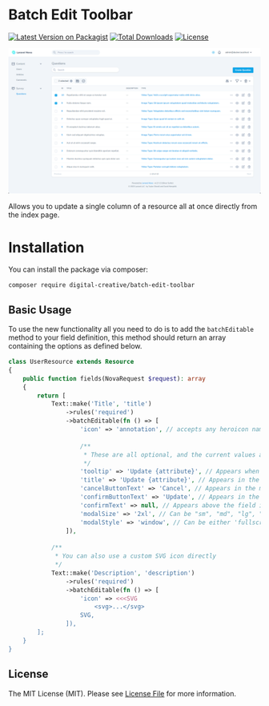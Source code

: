 # Batch Edit Toolbar

[![Latest Version on Packagist](https://img.shields.io/packagist/v/digital-creative/batch-edit-toolbar)](https://packagist.org/packages/digital-creative/batch-edit-toolbar)
[![Total Downloads](https://img.shields.io/packagist/dt/digital-creative/batch-edit-toolbar)](https://packagist.org/packages/digital-creative/batch-edit-toolbar)
[![License](https://img.shields.io/packagist/l/digital-creative/batch-edit-toolbar)](https://github.com/dcasia/batch-edit-toolbar/blob/master/LICENSE)

<picture>
  <source media="(prefers-color-scheme: dark)" srcset="https://raw.githubusercontent.com/dcasia/batch-edit-toolbar/main/screenshots/dark.png">
  <img alt="Batch Edit Toolbar in Action" src="https://raw.githubusercontent.com/dcasia/batch-edit-toolbar/main/screenshots/light.png">
</picture>

Allows you to update a single column of a resource all at once directly from the index page.

# Installation

You can install the package via composer:

```
composer require digital-creative/batch-edit-toolbar
```

## Basic Usage

To use the new functionality all you need to do is to add the `batchEditable` method to your field definition, this method should return an array containing the options as defined below.

```php
class UserResource extends Resource
{
    public function fields(NovaRequest $request): array
    {
        return [
            Text::make('Title', 'title')
                ->rules('required')
                ->batchEditable(fn () => [
                    'icon' => 'annotation', // accepts any heroicon name supported by Nova: https://v1.heroicons.com
                    
                    /**
                     * These are all optional, and the current values are the default ones
                     */
                    'tooltip' => 'Update {attribute}', // Appears when hovering the icon.
                    'title' => 'Update {attribute}', // Appears in the modal title.
                    'cancelButtonText' => 'Cancel', // Appears in the modal cancel button.
                    'confirmButtonText' => 'Update', // Appears in the modal confirm button.
                    'confirmText' => null, // Appears above the field in the modal.
                    'modalSize' => '2xl', // Can be "sm", "md", "lg", "xl", "2xl", "3xl", "4xl", "5xl", "6xl", "7xl".
                    'modalStyle' => 'window', // Can be either 'fullscreen' or 'window'.
                ]),
    
            /**
             * You can also use a custom SVG icon directly 
             */
            Text::make('Description', 'description')
                ->rules('required')
                ->batchEditable(fn () => [
                    'icon' => <<<SVG
                        <svg>...</svg>
                    SVG,
                ]),                
        ];
    }
}
```

## License

The MIT License (MIT). Please see [License File](https://raw.githubusercontent.com/dcasia/batch-edit-toolbar/master/LICENSE) for more information.
